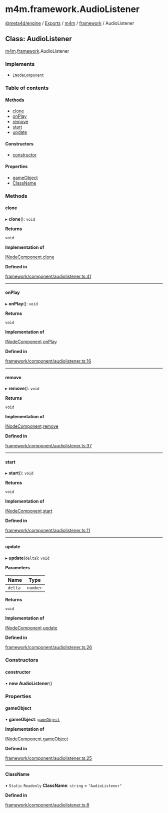 # m4m.framework.AudioListener

[@meta4d/engine](../) / [Exports](../modules/) / [m4m](../modules/m4m.md) / [framework](../modules/m4m.framework.md) / AudioListener

## Class: AudioListener

[m4m](../modules/m4m.md).[framework](../modules/m4m.framework.md).AudioListener

### Implements

* [`INodeComponent`](../interfaces/m4m.framework.INodeComponent.md)

### Table of contents

#### Methods

* [clone](m4m.framework.AudioListener.md#clone)
* [onPlay](m4m.framework.AudioListener.md#onplay)
* [remove](m4m.framework.AudioListener.md#remove)
* [start](m4m.framework.AudioListener.md#start)
* [update](m4m.framework.AudioListener.md#update)

#### Constructors

* [constructor](m4m.framework.AudioListener.md#constructor)

#### Properties

* [gameObject](m4m.framework.AudioListener.md#gameobject)
* [ClassName](m4m.framework.AudioListener.md#classname)

### Methods

#### clone

▸ **clone**(): `void`

**Returns**

`void`

**Implementation of**

[INodeComponent](../interfaces/m4m.framework.INodeComponent.md).[clone](../interfaces/m4m.framework.INodeComponent.md#clone)

**Defined in**

[framework/component/audiolistener.ts:41](https://github.com/meta4d-me/meta4d-engine/blob/cf6bfe6/src/framework/component/audiolistener.ts#L41)

***

#### onPlay

▸ **onPlay**(): `void`

**Returns**

`void`

**Implementation of**

[INodeComponent](../interfaces/m4m.framework.INodeComponent.md).[onPlay](../interfaces/m4m.framework.INodeComponent.md#onplay)

**Defined in**

[framework/component/audiolistener.ts:16](https://github.com/meta4d-me/meta4d-engine/blob/cf6bfe6/src/framework/component/audiolistener.ts#L16)

***

#### remove

▸ **remove**(): `void`

**Returns**

`void`

**Implementation of**

[INodeComponent](../interfaces/m4m.framework.INodeComponent.md).[remove](../interfaces/m4m.framework.INodeComponent.md#remove)

**Defined in**

[framework/component/audiolistener.ts:37](https://github.com/meta4d-me/meta4d-engine/blob/cf6bfe6/src/framework/component/audiolistener.ts#L37)

***

#### start

▸ **start**(): `void`

**Returns**

`void`

**Implementation of**

[INodeComponent](../interfaces/m4m.framework.INodeComponent.md).[start](../interfaces/m4m.framework.INodeComponent.md#start)

**Defined in**

[framework/component/audiolistener.ts:11](https://github.com/meta4d-me/meta4d-engine/blob/cf6bfe6/src/framework/component/audiolistener.ts#L11)

***

#### update

▸ **update**(`delta`): `void`

**Parameters**

| Name    | Type     |
| ------- | -------- |
| `delta` | `number` |

**Returns**

`void`

**Implementation of**

[INodeComponent](../interfaces/m4m.framework.INodeComponent.md).[update](../interfaces/m4m.framework.INodeComponent.md#update)

**Defined in**

[framework/component/audiolistener.ts:26](https://github.com/meta4d-me/meta4d-engine/blob/cf6bfe6/src/framework/component/audiolistener.ts#L26)

### Constructors

#### constructor

• **new AudioListener**()

### Properties

#### gameObject

• **gameObject**: [`gameObject`](m4m.framework.gameObject.md)

**Implementation of**

[INodeComponent](../interfaces/m4m.framework.INodeComponent.md).[gameObject](../interfaces/m4m.framework.INodeComponent.md#gameobject)

**Defined in**

[framework/component/audiolistener.ts:25](https://github.com/meta4d-me/meta4d-engine/blob/cf6bfe6/src/framework/component/audiolistener.ts#L25)

***

#### ClassName

▪ `Static` `Readonly` **ClassName**: `string` = `"AudioListener"`

**Defined in**

[framework/component/audiolistener.ts:8](https://github.com/meta4d-me/meta4d-engine/blob/cf6bfe6/src/framework/component/audiolistener.ts#L8)
